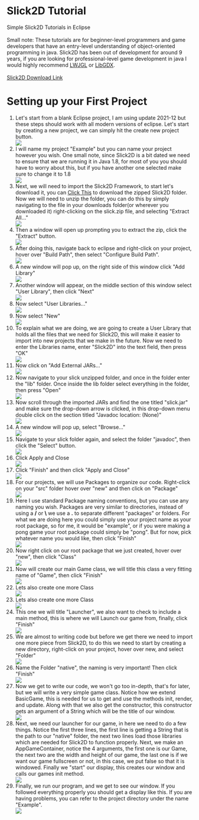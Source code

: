 <body>
    <h1>Slick2D Tutorial</h1>
    <p>Simple Slick2D Tutorials in Eclipse<br><br>
    Small note: These tutorials are for beginner-level programmers and game developers that have an entry-level understanding of object-oriented programming in java. Slick2D has been out of development for around 9 years, if you are looking for professional-level game development in java I would highly recommend <a href="https://www.lwjgl.org/">LWJGL</a> or <a href="https://libgdx.com/">LibGDX</a>.<br><br>
    <a href="https://slick.ninjacave.com/">Slick2D Download Link</a></p>
    <h1>Setting up your First Project</h1>
    <ol>
        <li>Let's start from a blank Eclipse project, I am using update 2021-12 but these steps should work with all modern versions of eclipse. Let's start by creating a new project, we can simply hit the create new project button.</li>
        <img src="images/step00.png" style="max-width: 650px;">
        <li>I will name my project "Example" but you can name your project however you wish. One small note, since Slick2D is a bit dated we need to ensure that we are running it in Java 1.8, for most of you you should have to worry about this, but if you have another one selected make sure to change it to 1.8</li>
        <img src="images/step01.png" style="max-width: 650px;">
        <li>Next, we will need to import the Slick2D Framework, to start let's download it, you can <a href="https://slick.ninjacave.com/slick.zip">Click This</a> to download the zipped Slick2D folder. Now we will need to unzip the folder, you can do this by simply navigating to the file in your downloads folder(or wherever you downloaded it) right-clicking on the slick.zip file, and selecting "Extract All..."</li>
        <img src="images/step02.png" style="max-width: 650px;">
        <li>Then a window will open up prompting you to extract the zip, click the "Extract" button.</li>
        <img src="images/step03.png" style="max-width: 650px;">
        <li>After doing this, navigate back to eclipse and right-click on your project, hover over "Build Path", then select "Configure Build Path".</li>
        <img src="images/step04.png" style="max-width: 650px;">
        <li>A new window will pop up, on the right side of this window click "Add Library"</li>
        <img src="images/step05.png" style="max-width: 650px;">
        <li>Another window will appear, on the middle section of this window select "User Library", then click "Next"</li>
        <img src="images/step06.png" style="max-width: 650px;">
        <li>Now select "User Libraries..."</li>
        <img src="images/step07.png" style="max-width: 650px;">
        <li>Now select "New"</li>
        <img src="images/step08.png" style="max-width: 650px;">
        <li>To explain what we are doing, we are going to create a User Library that holds all the files that we need for Slick2D, this will make it easier to import into new projects that we make in the future. Now we need to enter the Libraries name, enter "Slick2D" into the text field, then press "OK"</li>
        <img src="images/step09.png" style="max-width: 650px;">
        <li>Now click on "Add External JARs..."</li>
        <img src="images/step10.png" style="max-width: 650px;">
        <li>Now navigate to your slick unzipped folder, and once in the folder enter the "lib" folder. Once inside the lib folder select everything in the folder, then press "Open"</li>
        <img src="images/step11.png" style="max-width: 650px;">
        <li>Now scroll through the imported JARs and find the one titled "slick.jar" and make sure the drop-down arrow is clicked, in this drop-down menu double click on the section titled "Javadoc location: (None)"</li>
        <img src="images/step12.png" style="max-width: 650px;">
        <li>A new window will pop up, select "Browse..."</li>
        <img src="images/step13.png" style="max-width: 650px;">
        <li>Navigate to your slick folder again, and select the folder "javadoc", then click the "Select" button.</li>
        <img src="images/step14.png" style="max-width: 650px;">
        <li>Click Apply and Close</li>
        <img src="images/step15.png" style="max-width: 650px;">
        <li>Click "Finish" and then click "Apply and Close"</li>
        <img src="images/step16.png" style="max-width: 650px;">
        <li>For our projects, we will use Packages to organize our code. Right-click on your "src" folder hover over "new" and then click on "Package"</li>
        <img src="images/step17.png" style="max-width: 650px;">
        <li>Here I use standard Package naming conventions, but you can use any naming you wish. Packages are very similar to directories, instead of using a <b>/</b> or <b>\</b> we use a <b>.</b> to separate different "packages" or folders. For what we are doing here you could simply use your project name as your root package, so for me, it would be "example", or if you were making a pong game your root package could simply be "pong". But for now, pick whatever name you would like, then click "Finish"</li>
        <img src="images/step18.png" style="max-width: 650px;">
        <li>Now right click on our root package that we just created, hover over "new", then click "Class"</li>
        <img src="images/step19.png" style="max-width: 650px;">
        <li>Now will create our main Game class, we will title this class a very fitting name of "Game", then click "Finish"</li>
        <img src="images/step20.png" style="max-width: 650px;">
        <li>Lets also create one more Class</li>
        <img src="images/step21.png" style="max-width: 650px;">
        <li>Lets also create one more Class</li>
        <img src="images/step21.png" style="max-width: 650px;">
        <li>This one we will title "Launcher", we also want to check to include a main method, this is where we will Launch our game from, finally, click "Finish"</li>
        <img src="images/step22.png" style="max-width: 650px;">
        <li>We are almost to writing code but before we get there we need to import one more piece from Slick2D, to do this we need to start by creating a new directory, right-click on your project, hover over new, and select "Folder"</li>
        <img src="images/step23.png" style="max-width: 650px;">
        <li>Name the Folder "native", the naming is very important! Then click "Finish"</li>
        <img src="images/step24.png" style="max-width: 650px;">
        <li>Now we get to write our code, we won't go too in-depth, that's for later, but we will write a very simple game class. Notice how we extend BasicGame, this is needed for us to get and use the methods init, render, and update. Along with that we also get the constructor, this constructor gets an argument of a String which will be the title of our window.</li>
        <img src="images/step25.png" style="max-width: 650px;">
        <li>Next, we need our launcher for our game, in here we need to do a few things. Notice the first three lines, the first line is getting a String that is the path to our "native" folder, the next two lines load those libraries which are needed for Slick2D to function properly. Next, we make an AppGameContainer, notice the 4 arguments, the first one is our Game, the next two are the width and height of our game, the last one is if we want our game fullscreen or not, in this case, we put false so that it is windowed. Finally we "start" our display, this creates our window and calls our games init method.</li>
        <img src="images/step26.png" style="max-width: 650px;">
        <li>Finally, we run our program, and we get to see our window. If you followed everything properly you should get a display like this. If you are having problems, you can refer to the project directory under the name "Example".</li>
        <img src="images/step27.png" style="max-width: 650px;">
    </ol>
</body>